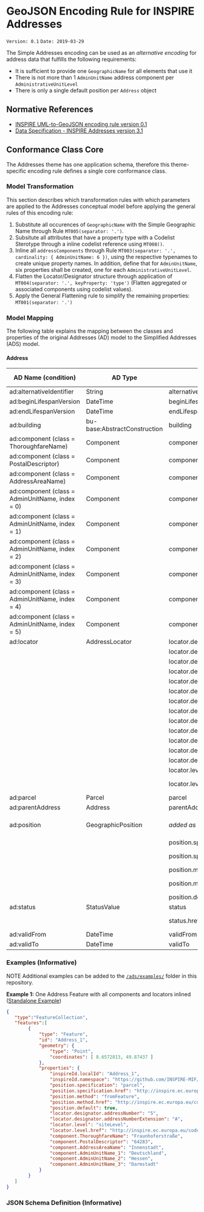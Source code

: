 # GeoJSON Encoding Rule for INSPIRE Addresses

`Version: 0.1`
`Date: 2019-03-29`

The Simple Addresses encoding can be used as an *alternative encoding* for address data that fulfills the following requirements:

* It is sufficient to provide one `GeographicName` for all elements that use it 
* There is not more than 1 `AdminUnitName` address component per `AdministrativeUnitLevel`
* There is only a single default position per `Address` object

## Normative References

* [INSPIRE UML-to-GeoJSON encoding rule version 0.1](/GeoJSON/geojson-encoding-rule.md)
* [Data Specification - INSPIRE Addresses version 3.1](https://inspire.ec.europa.eu/Themes/79/2892)

## Conformance Class Core

The Addresses theme has one application schema, therefore this theme-specific encoding rule defines a single core conformance class.

### Model Transformation

This section describes which transformation rules with which parameters are applied to the Addresses conceptual model before applying the general rules of this encoding rule:

1. Substitute all occurences of `GeographicName` with the Simple Geographic Name through Rule `MT005(separator: '.')`. 
2. Subsitute all attributes that have a property type with a Codelist Sterotype through a inline codelist reference using `MT008()`.
3. Inline all `addressComponents` through Rule `MT003(separator: '.', cardinality: { AdminUnitName: 6 })`, using the respective typenames to create unique property names. In addition, define that for `AdminUnitName`, six properties shall be created, one for each `AdministrativeUnitLevel`.
4. Flatten the Locator/Designator structure through application of `MT004(separator: '.', keyProperty: 'type')` (Flatten aggregated or associated components using codelist values).
5. Apply the General Flattening rule to simplify the remaining properties: `MT001(separator: '.')`

### Model Mapping

The following table explains the mapping between the classes and properties of the original Addresses (AD) model to the Simplified Addresses (ADS) model.

#### Address

| AD Name (condition) | AD Type | ADS Name | ADS Type |
| ------------------- | ------- | -------- | -------- |
| ad:alternativeIdentifier | String | alternativeIdentifier | String |
| ad:beginLifespanVersion | DateTime | beginLifespanVersion | String |
| ad:endLifespanVersion | DateTime | endLifespanVersion | String |
| ad:building | bu-base:AbstractConstruction | building | String (URL) |
| ad:component (class = ThoroughfareName) | Component | component.ThoroughfareName | String |
| ad:component (class = PostalDescriptor) | Component | component.PostalDescriptor | String |
| ad:component (class = AddressAreaName) | Component | component.AddressAreaName | String |
| ad:component (class = AdminUnitName, index = 0) | Component | component.AdminUnitName_1 | String |
| ad:component (class = AdminUnitName, index = 1) | Component | component.AdminUnitName_2 | String |
| ad:component (class = AdminUnitName, index = 2) | Component | component.AdminUnitName_3 | String |
| ad:component (class = AdminUnitName, index = 3) | Component | component.AdminUnitName_4 | String |
| ad:component (class = AdminUnitName, index = 4) | Component | component.AdminUnitName_5 | String |
| ad:component (class = AdminUnitName, index = 5) | Component | component.AdminUnitName_6 | String |
| ad:locator | AddressLocator | locator.designator.addressNumber | String |
|  |  | locator.designator.addressNumberExtension | String |
|  |  | locator.designator.addressNumber2ndExtension | String |
|  |  | locator.designator.buildingIdentifier | String |
|  |  | locator.designator.buildingIdentifierPrefix | String |
|  |  | locator.designator.cornerAddress1stIdentifier | String |
|  |  | locator.designator.cornerAddress2ndIdentifier | String |
|  |  | locator.designator.entranceDoorIdentifier | String |
|  |  | locator.designator.floorIdentifier | String |
|  |  | locator.designator.kilometrePoint | String |
|  |  | locator.designator.postalDeliveryIdentifier | String |
|  |  | locator.designator.staircaseIdentifier | String |
|  |  | locator.designator.unitIdentifier | String |
|  |  | locator.level | String |
|  |  | locator.level.href | String (URL) |
| ad:parcel | Parcel | parcel | String |
| ad:parentAddress | Address | parentAddress | String |
| ad:position | GeographicPosition | *added as `geometry` to the root object* | GeoJSON Geometry Object |
|  |  | position.specification | String |
|  |  | position.specification.href | String (URL) |
|  |  | position.method | String |
|  |  | position.method.href | String (URL) |
|  |  | position.default | boolean |
| ad:status | StatusValue | status | String |
|  |  | status.href | String (URL) |
| ad:validFrom | DateTime | validFrom | String |
| ad:validTo | DateTime | validTo | String |

### Examples (Informative)

NOTE Additional examples can be added to the [`/ads/examples/`](/GeoJSON/ads/examples/) folder in this repository.

**Example 1:** One Address Feature with all components and locators inlined ([Standalone Example](./examples/ads_example_1.geojson))

```json
{  
   "type":"FeatureCollection",
   "features":[ 
        {
            "type": "Feature",
            "id": "Address_1",
            "geometry": {
                "type": "Point",
                "coordinates": [ 8.6572813, 49.87437 ]
            },
            "properties": {
                "inspireId.localId": "Address_1",
                "inspireId.namespace": "https://github.com/INSPIRE-MIF/2017.2/GeoJSON/ads/examples/",
                "position.specification": "parcel",
                "position.specification.href": "http://inspire.ec.europa.eu/codelist/GeometrySpecificationValue/parcel",
                "position.method": "fromFeature",
                "position.method.href": "http://inspire.ec.europa.eu/codelist/GeometryMethodValue/fromFeature",
                "position.default": true,
                "locator.designator.addressNumber": "5",
                "locator.designator.addressNumberExtension": "A",
                "locator.level": "siteLevel",
                "locator.level.href": "http://inspire.ec.europa.eu/codelist/LocatorLevelValue/siteLevel",
                "component.ThoroughfareName": "Fraunhoferstraße",
                "component.PostalDescriptor": "64283",
                "component.AddressAreaName": "Innenstadt",
                "component.AdminUnitName_1": "Deutschland",
                "component.AdminUnitName_2": "Hessen",
                "component.AdminUnitName_3": "Darmstadt"
            }
        }
   ]
}
```

### JSON Schema Definition (Informative)
